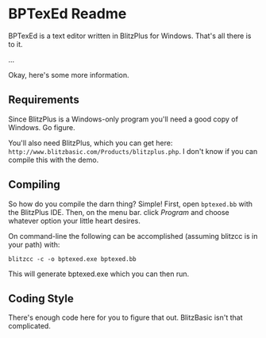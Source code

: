 BPTexEd Readme
==============

BPTexEd is a text editor written in BlitzPlus for Windows. That's all there is
to it.

...

Okay, here's some more information.

Requirements
------------

Since BlitzPlus is a Windows-only program you'll need a good copy of Windows.
Go figure.

You'll also need BlitzPlus, which you can get here:
`http://www.blitzbasic.com/Products/blitzplus.php`. I don't know if you can
compile this with the demo.

Compiling
---------

So how do you compile the darn thing? Simple! First, open `bptexed.bb` with the
BlitzPlus IDE. Then, on the menu bar. click _Program_ and choose whatever
option your little heart desires.

On command-line the following can be accomplished (assuming blitzcc is in your
path) with:

```
blitzcc -c -o bptexed.exe bptexed.bb
```

This will generate bptexed.exe which you can then run.

Coding Style
------------

There's enough code here for you to figure that out. BlitzBasic isn't that
complicated.